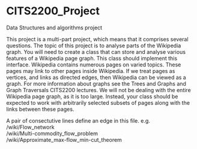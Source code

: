 # CITS2200_Project
Data Structures and algorithms project

This project is a multi-part project, which means that it comprises several questions. The topic of this project is to analyse parts of the Wikipedia graph. You will need to create a class that can store and analyse various features of a Wikipedia page graph. This class should implement this interface. Wikipedia contains numerous pages on varied topics. These pages may link to other pages inside Wikipedia. If we treat pages as vertices, and links as directed edges, then Wikipedia can be viewed as a graph. For more information about graphs see the Trees and Graphs and Graph Traversals CITS2200 lectures. We will not be dealing with the entire Wikipedia page graph, as it is too large. Instead, your class should be expected to work with arbitrarily selected subsets of pages along with the links between these pages.


A pair of consectutive lines define an edge in this file.
e.g.  
/wiki/Flow_network  
/wiki/Multi-commodity_flow_problem  
/wiki/Approximate_max-flow_min-cut_theorem  
